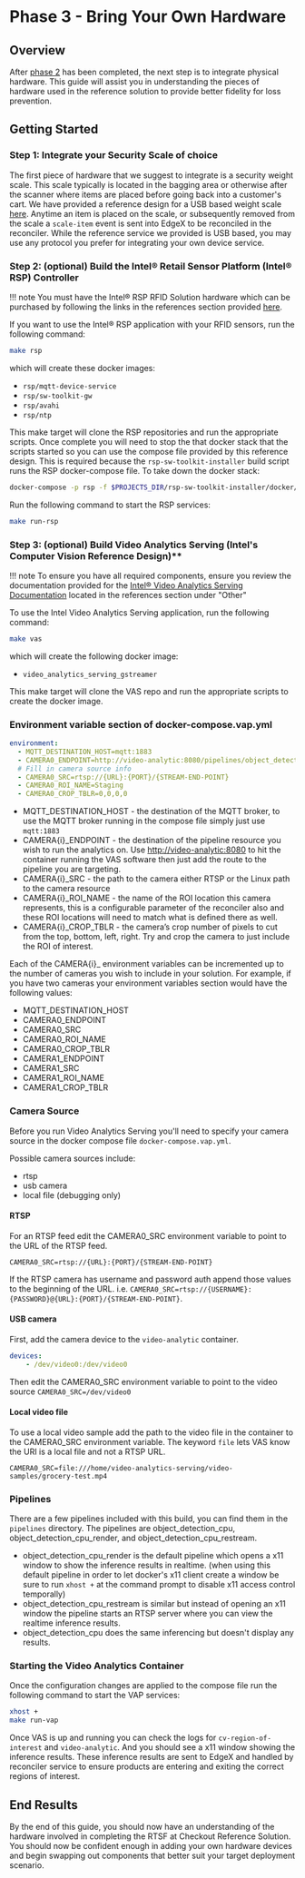 # Phase 3 - Bring Your Own Hardware

## Overview

After [phase 2](./phase2.md) has been completed, the next step is to integrate physical hardware. This guide will assist you in understanding the pieces of hardware used in the reference solution to provide better fidelity for loss prevention.

## Getting Started


### Step 1: Integrate your Security Scale of choice 

The first piece of hardware that we suggest to integrate is a security weight scale. This scale typically is located in the bagging area or otherwise after the scanner where items are placed before going back into a customer's cart. We have provided a reference design for a USB based weight scale [here](https://github.com/intel-iot-devkit/rtsf-at-checkout-reference-design/tree/master/rtsf-at-checkout-device-scale). Anytime an item is placed on the scale, or subsequently removed from the scale a `scale-item` event is sent into EdgeX to be reconciled in the reconciler. While the reference service we provided is USB based, you may use any protocol you prefer for integrating your own device service.

### Step 2: (optional) Build the Intel® Retail Sensor Platform (Intel® RSP) Controller 

!!! note 
    You must have the Intel® RSP RFID Solution hardware which can be purchased by following the links in the references section provided [here](../references.md#intel-rsp-rfid-solution). 
    
If you want to use the Intel® RSP application with your RFID sensors, run the following command:

``` sh
make rsp
```

which will create these docker images:

- `rsp/mqtt-device-service`
- `rsp/sw-toolkit-gw`
- `rsp/avahi`
- `rsp/ntp`

This make target will clone the RSP repositories and run the appropriate scripts. Once complete you will need to stop the that docker stack that the scripts started so you can use the compose file provided by this reference design. This is required because the `rsp-sw-toolkit-installer` build script runs the RSP docker-compose file. To take down the docker stack:

``` sh
docker-compose -p rsp -f $PROJECTS_DIR/rsp-sw-toolkit-installer/docker/compose/docker-compose.yml down
```

Run the following command to start the RSP services:

``` sh
make run-rsp
```



### Step 3: (optional) Build Video Analytics Serving (Intel's Computer Vision Reference Design)** 

!!! note
    To ensure you have all required components, ensure you review the documentation provided for the [Intel® Video Analytics Serving Documentation](../references.md#other) located in the references section under "Other"

To use the Intel Video Analytics Serving application, run the following command:

``` sh
make vas
```

which will create the following docker image:

- `video_analytics_serving_gstreamer`

This make target will clone the VAS repo and run the appropriate scripts to create the docker image.

### Environment variable section of docker-compose.vap.yml

``` yaml
environment:
  - MQTT_DESTINATION_HOST=mqtt:1883
  - CAMERA0_ENDPOINT=http://video-analytic:8080/pipelines/object_detection_cpu_render/1
  # Fill in camera source info
  - CAMERA0_SRC=rtsp://{URL}:{PORT}/{STREAM-END-POINT}
  - CAMERA0_ROI_NAME=Staging
  - CAMERA0_CROP_TBLR=0,0,0,0
```

- MQTT_DESTINATION_HOST - the destination of the MQTT broker, to use the MQTT broker running in the compose file simply just use `mqtt:1883` 
- CAMERA{i}_ENDPOINT - the destination of the pipeline resource you wish to run the analytics on. Use [http://video-analytic:8080](http://video-analytic:8080/) to hit the container running the VAS software then just add the route to the pipeline you are targeting. 
- CAMERA{i}_SRC - the path to the camera either RTSP or the Linux path to the camera resource 
- CAMERA{i}_ROI_NAME - the name of the ROI location this camera represents, this is a configurable parameter of the reconciler also and these ROI locations will need to match what is defined there as well. 
- CAMERA{i}_CROP_TBLR - the camera’s crop number of pixels to cut from the top, bottom, left, right. Try and crop the camera to just include the ROI of interest.

Each of the CAMERA{i}_ environment variables can be incremented up to the number of cameras you wish to include in your solution.  For example, if you have two cameras your environment variables section would have the following values: 

- MQTT_DESTINATION_HOST
- CAMERA0_ENDPOINT
- CAMERA0_SRC
- CAMERA0_ROI_NAME
- CAMERA0_CROP_TBLR
- CAMERA1_ENDPOINT
- CAMERA1_SRC
- CAMERA1_ROI_NAME
- CAMERA1_CROP_TBLR

### Camera Source
Before you run Video Analytics Serving you'll need to specify your camera source in the docker compose file `docker-compose.vap.yml`.

Possible camera sources include:

- rtsp
- usb camera
- local file (debugging only)

#### RTSP

For an RTSP feed edit the CAMERA0_SRC environment variable to point to the URL of the RTSP feed.

`CAMERA0_SRC=rtsp://{URL}:{PORT}/{STREAM-END-POINT}`

If the RTSP camera has username and password auth append those values to the beginning of the URL. i.e. `CAMERA0_SRC=rtsp://{USERNAME}:{PASSWORD}@{URL}:{PORT}/{STREAM-END-POINT}`.

#### USB camera
First, add the camera device to the `video-analytic` container.

``` yaml
devices:
    - /dev/video0:/dev/video0
```

Then edit the CAMERA0_SRC environment variable to point to the video source
`CAMERA0_SRC=/dev/video0`

#### Local video file

To use a local video sample add the path to the video file in the container to the CAMERA0_SRC environment variable.  The keyword `file` lets VAS know the URI is a local file and not a RTSP URL.

`CAMERA0_SRC=file:///home/video-analytics-serving/video-samples/grocery-test.mp4`

### Pipelines

There are a few pipelines included with this build, you can find them in the `pipelines` directory.  The pipelines are object_detection_cpu, object_detection_cpu_render, and object_detection_cpu_restream.  

- object_detection_cpu_render is the default pipeline which opens a x11 window to show the inference results in realtime.  (when using this default pipeline in order to let docker's x11 client create a window be sure to run `xhost +` at the command prompt to disable x11 access control temporally)
- object_detection_cpu_restream is similar but instead of opening an x11 window the pipeline starts an RTSP server where you can view the realtime inference results.
- object_detection_cpu does the same inferencing but doesn't display any results.

### Starting the Video Analytics Container

Once the configuration changes are applied to the compose file run the following command to start the VAP services:

``` sh
xhost +
make run-vap
```

Once VAS is up and running you can check the logs for `cv-region-of-interest` and `video-analytic`.  And you should see a x11 window showing the inference results.  These inference results are sent to EdgeX and handled by reconciler service to ensure products are entering and exiting the correct regions of interest.

## End Results

By the end of this guide, you should now have an understanding of the hardware involved in completing the RTSF at Checkout Reference Solution. You should now be confident enough in adding your own hardware devices and begin swapping out components that better suit your target deployment scenario.
